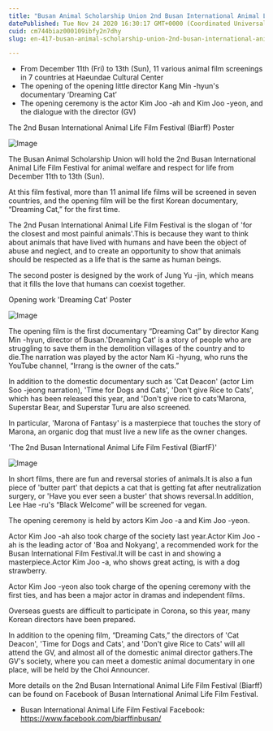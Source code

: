 ```yaml
---
title: "Busan Animal Scholarship Union 2nd Busan International Animal Life Film Festival (Biarff)"
datePublished: Tue Nov 24 2020 16:30:17 GMT+0000 (Coordinated Universal Time)
cuid: cm744biaz000109ibfy2n7dhy
slug: en-417-busan-animal-scholarship-union-2nd-busan-international-animal-life-film-festival-biarff

---
```



- From December 11th (Fri) to 13th (Sun), 11 various animal film screenings in 7 countries at Haeundae Cultural Center
- The opening of the opening little director Kang Min -hyun's documentary ‘Dreaming Cat’
- The opening ceremony is the actor Kim Joo -ah and Kim Joo -yeon, and the dialogue with the director (GV)

The 2nd Busan International Animal Life Film Festival (Biarff) Poster

![Image](https://cdn.hashnode.com/res/hashnode/image/upload/v1739498198839/2f3810d8-cd83-4b40-a558-e713ff7834a5.jpeg)

The Busan Animal Scholarship Union will hold the 2nd Busan International Animal Life Film Festival for animal welfare and respect for life from December 11th to 13th (Sun).

At this film festival, more than 11 animal life films will be screened in seven countries, and the opening film will be the first Korean documentary, “Dreaming Cat,” for the first time.

The 2nd Pusan ​​International Animal Life Film Festival is the slogan of 'for the closest and most painful animals'.This is because they want to think about animals that have lived with humans and have been the object of abuse and neglect, and to create an opportunity to show that animals should be respected as a life that is the same as human beings.

The second poster is designed by the work of Jung Yu -jin, which means that it fills the love that humans can coexist together.

Opening work 'Dreaming Cat' Poster

![Image](https://cdn.hashnode.com/res/hashnode/image/upload/v1739498201501/14334955-c4d2-4c77-a9f7-89053823ba59.jpeg)

The opening film is the first documentary “Dreaming Cat” by director Kang Min -hyun, director of Busan.'Dreaming Cat' is a story of people who are struggling to save them in the demolition villages of the country and to die.The narration was played by the actor Nam Ki -hyung, who runs the YouTube channel, “Irrang is the owner of the cats.”

In addition to the domestic documentary such as 'Cat Deacon' (actor Lim Soo -jeong narration), 'Time for Dogs and Cats', 'Don't give Rice to Cats', which has been released this year, and 'Don't give rice to cats'Marona, Superstar Bear, and Superstar Turu are also screened.

In particular, 'Marona of Fantasy' is a masterpiece that touches the story of Marona, an organic dog that must live a new life as the owner changes.

'The 2nd Busan International Animal Life Film Festival (BiarfF)'

![Image](https://cdn.hashnode.com/res/hashnode/image/upload/v1739498204192/f0f10141-391b-4f3b-8f44-8c686042893b.jpeg)

In short films, there are fun and reversal stories of animals.It is also a fun piece of 'butter part' that depicts a cat that is getting fat after neutralization surgery, or 'Have you ever seen a buster' that shows reversal.In addition, Lee Hae -ru's “Black Welcome” will be screened for vegan.

The opening ceremony is held by actors Kim Joo -a and Kim Joo -yeon.

Actor Kim Joo -ah also took charge of the society last year.Actor Kim Joo -ah is the leading actor of 'Boa and Nokyang', a recommended work for the Busan International Film Festival.It will be cast in and showing a masterpiece.Actor Kim Joo -a, who shows great acting, is with a dog strawberry.

Actor Kim Joo -yeon also took charge of the opening ceremony with the first ties, and has been a major actor in dramas and independent films.

Overseas guests are difficult to participate in Corona, so this year, many Korean directors have been prepared.

In addition to the opening film, “Dreaming Cats,” the directors of 'Cat Deacon', 'Time for Dogs and Cats', and 'Don't give Rice to Cats' will all attend the GV, and almost all of the domestic animal director gathers.The GV's society, where you can meet a domestic animal documentary in one place, will be held by the Choi Announcer.

More details on the 2nd Busan International Animal Life Film Festival (Biarff) can be found on Facebook of Busan International Animal Life Film Festival.

- Busan International Animal Life Film Festival Facebook: https://www.facebook.com/biarffinbusan/